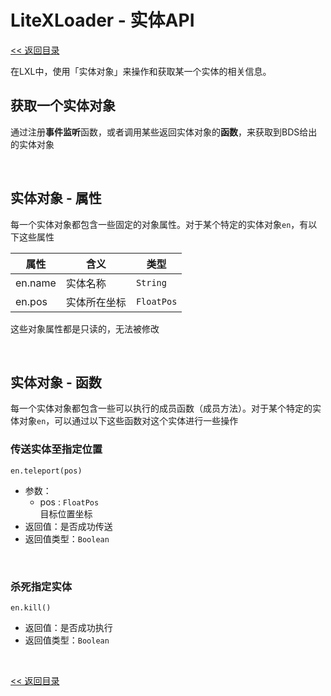 # LiteXLoader - 实体API

[<< 返回目录](README.md)

在LXL中，使用「实体对象」来操作和获取某一个实体的相关信息。

## 获取一个实体对象

通过注册**事件监听**函数，或者调用某些返回实体对象的**函数**，来获取到BDS给出的实体对象  

<br>


## 实体对象 - 属性

每一个实体对象都包含一些固定的对象属性。对于某个特定的实体对象`en`，有以下这些属性

| 属性    | 含义         | 类型       |
| ------- | ------------ | ---------- |
| en.name | 实体名称     | `String`   |
| en.pos  | 实体所在坐标 | `FloatPos` |

这些对象属性都是只读的，无法被修改

<br>

## 实体对象 - 函数

每一个实体对象都包含一些可以执行的成员函数（成员方法）。对于某个特定的实体对象`en`，可以通过以下这些函数对这个实体进行一些操作

### 传送实体至指定位置  
`en.teleport(pos)`
- 参数：
    - pos : `FloatPos`  
      目标位置坐标
- 返回值：是否成功传送
- 返回值类型：`Boolean`

<br>

### 杀死指定实体  
`en.kill()`

- 返回值：是否成功执行
- 返回值类型：`Boolean`

<br>

[<< 返回目录](README.md)